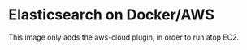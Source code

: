 # Elasticsearch on Docker/AWS

This image only adds the aws-cloud plugin, in order to run atop EC2.
